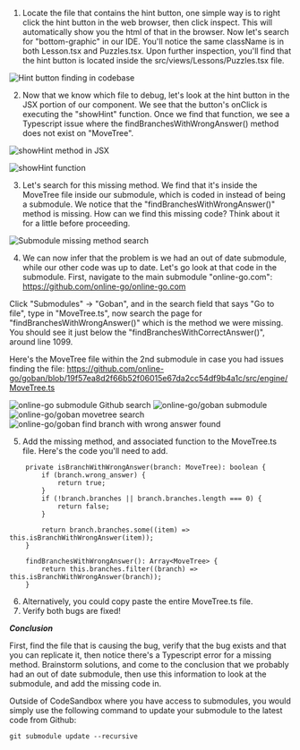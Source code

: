 1. Locate the file that contains the hint button, one simple way is to right click the hint button in the web browser, then click inspect.  This will automatically show you the html of that in the browser. Now let's search for "bottom-graphic" in our IDE.  You'll notice the same className is in both Lesson.tsx and Puzzles.tsx.  Upon further inspection, you'll find that the hint button is located inside the src/views/Lessons/Puzzles.tsx file.  

![Hint button finding in codebase](https://res.cloudinary.com/dxq77puhi/image/upload/v1748893572/Hint_button_annotation_finding_it_in_the_codebase_5_31_2025_m0ho5g.png)

2. Now that we know which file to debug, let's look at the hint button in the JSX portion of our component. We see that the button's onClick is executing the "showHint" function. Once we find that function, we see a Typescript issue where the findBranchesWithWrongAnswer() method does not exist on "MoveTree".

![showHint method in JSX](https://res.cloudinary.com/dxq77puhi/image/upload/v1748894255/Codesandbox_showHint_1_6_2_2025_vil7yo.png)

![showHint function](https://res.cloudinary.com/dxq77puhi/image/upload/v1748894576/showHint_function_submodule_missing_method_6_2_2025_vfatsu.png)

3. Let's search for this missing method. We find that it's inside the MoveTree file inside our submodule, which is coded in instead of being a submodule.  We notice that the "findBranchesWithWrongAnswer()" method is missing.  How can we find this missing code?  Think about it for a little before proceeding.

![Submodule missing method search](https://res.cloudinary.com/dxq77puhi/image/upload/v1748895258/Finding_submodule_method_search_codesandbox_6_2_2025_vwgku0.png)

4. We can now infer that the problem is we had an out of date submodule, while our other code was up to date.  Let's go look at that code in the submodule.  First, navigate to the main submodule "online-go.com": https://github.com/online-go/online-go.com

Click "Submodules" -> "Goban", and in the search field that says "Go to file", type in "MoveTree.ts", now search the page for "findBranchesWithWrongAnswer()" which is the method we were missing. You should see it just below the "findBranchesWithCorrectAnswer()", around line 1099.

Here's the MoveTree file within the 2nd submodule in case you had issues finding the file: https://github.com/online-go/goban/blob/19f57ea8d2f66b52f06015e67da2cc54df9b4a1c/src/engine/MoveTree.ts

![online-go submodule Github search](https://res.cloudinary.com/dxq77puhi/image/upload/v1748907606/online_go_submodule_bug_1_6_2_2025_jj5sv0.png)
![online-go/goban submodule](https://res.cloudinary.com/dxq77puhi/image/upload/v1748907781/goban_submodule_6_2_2025_fpemgc.png)
![online-go/goban movetree search](https://res.cloudinary.com/dxq77puhi/image/upload/v1748907891/goban_movetree.ts_search_ye2mhv.png)
![online-go/goban find branch with wrong answer found](https://res.cloudinary.com/dxq77puhi/image/upload/v1748907994/findbranches_with_wrong_answer_goban_submodule_6_2_2025_mfxkbv.png)

5. Add the missing method, and associated function to the MoveTree.ts file.  Here's the code you'll need to add.  

```
    private isBranchWithWrongAnswer(branch: MoveTree): boolean {
        if (branch.wrong_answer) {
            return true;
        }
        if (!branch.branches || branch.branches.length === 0) {
            return false;
        }

        return branch.branches.some((item) => this.isBranchWithWrongAnswer(item));
    }
```

```
    findBranchesWithWrongAnswer(): Array<MoveTree> {
        return this.branches.filter((branch) => this.isBranchWithWrongAnswer(branch));
    }
```

6. Alternatively, you could copy paste the entire MoveTree.ts file.
7. Verify both bugs are fixed!

***Conclusion***

First, find the file that is causing the bug, verify that the bug exists and that you can replicate it, then notice there's a Typescript error for a missing method.  Brainstorm solutions, and come to the conclusion that we probably had an out of date submodule, then use this information to look at the submodule, and add the missing code in.

Outside of CodeSandbox where you have access to submodules, you would simply use the following command to update your submodule to the latest code from Github:

```
git submodule update --recursive
```